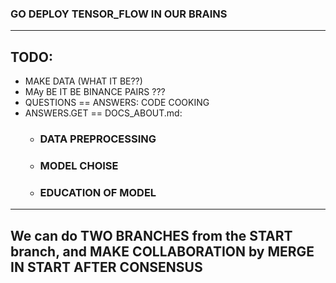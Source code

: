 ### GO DEPLOY TENSOR_FLOW IN OUR BRAINS
___
## TODO: 
  * MAKE DATA (WHAT IT BE??)
  * MAy BE IT BE BINANCE PAIRS ??? 
  * QUESTIONS == ANSWERS: CODE COOKING
  * ANSWERS.GET == DOCS_ABOUT.md:
    *  ### DATA PREPROCESSING
    *  ### MODEL CHOISE
    *  ### EDUCATION OF MODEL
___

## We can do TWO BRANCHES from the START branch, and MAKE COLLABORATION by MERGE IN START AFTER CONSENSUS


